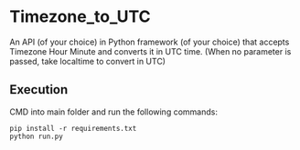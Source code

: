 # Timezone_to_UTC
An API (of your choice) in Python framework (of your choice) that accepts Timezone Hour Minute and converts it in UTC time. (When no parameter is passed, take localtime to convert in UTC)

## Execution
CMD into main folder and run the following commands:

`pip install -r requirements.txt`
<br>
`python run.py`
